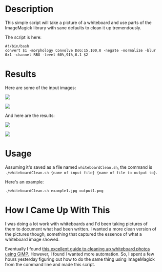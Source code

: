 # Description

This simple script will take a picture of a whiteboard and use parts of the ImageMagick library with sane defaults to clean it up tremendously.

The script is here:

    #!/bin/bash
    convert $1 -morphology Convolve DoG:15,100,0 -negate -normalize -blur 0x1 -channel RBG -level 60%,91%,0.1 $2

# Results

Here are some of the input images:

![](http://i.imgur.com/27aDJ6b.jpg)

![](http://i.imgur.com/LaRWFT4.jpg)

And here are the results:

![](http://i.imgur.com/xMxM8P2.png)

![](http://i.imgur.com/E3XoM3e.png)

# Usage

Assuming it's saved as a file named `whiteboardClean.sh`, the command is `./whiteboardClean.sh {name of input file} {name of file to output to}`.

Here's an example:

    ./whiteboardClean.sh example1.jpg output1.png

# How I Came Up With This

I was doing a lot work with whiteboards and I'd been taking pictures of them to document what had been written. I wanted a more clean version of the pictures though, something that captured the essence of what a whiteboard image showed.

Eventually I found [this excellent guide to cleaning up whiteboard photos using GIMP.](http://matthew.mceachen.us/blog/how-to-clean-up-photos-of-whiteboards-with-gimp-403.html) However, I found I wanted more automation. So, I spent a few hours yesterday figuring out how to do the same thing using ImageMagick from the command line and made this script.
